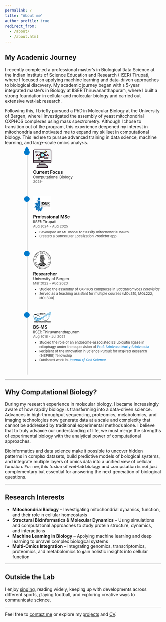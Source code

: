 ```yaml
---
permalink: /
title: "About me"
author_profile: true
redirect_from: 
  - /about/
  - /about.html
---
```


## My Academic Journey

I recently completed a professional master’s in Biological Data Science at the Indian Institute of Science Education and Research (IISER) Tirupati, where I focused on applying machine learning and data-driven approaches to biological discovery. My academic journey began with a 5-year integrated master’s in Biology at IISER Thiruvananthapuram, where I built a strong foundation in cellular and molecular biology and carried out extensive wet-lab research.

Following this, I briefly pursued a PhD in Molecular Biology at the University of Bergen, where I investigated the assembly of yeast mitochondrial OXPHOS complexes using mass spectrometry. Although I chose to transition out of the program, this experience deepened my interest in mitochondria and motivated me to expand my skillset in computational biology. This led me to pursue advanced training in data science, machine learning, and large-scale omics analysis.

<div style="display: flex; flex-direction: column; position: relative; margin-left: 50px;">

  <!-- Timeline line -->
  <div style="position: absolute; left: 20px; top: 0; width: 2px; height: 100%; background-color: #ccc;"></div>

  <!-- Arrowhead pointing up -->
  <div style="
    position: absolute;
    left: 12px;
    top: -10px;
    width: 0; 
    height: 0; 
    border-left: 8px solid transparent;
    border-right: 8px solid transparent;
    border-bottom: 12px solid #007ACC;
  "></div>
  
  <!-- Milestone: Current Focus -->
  <div style="position: relative; display: flex; align-items: flex-start; margin-bottom: 40px;">
    <div style="position: absolute; left: 11px; top: 0; width: 18px; height: 18px; border-radius: 50%; background-color: #007ACC;"></div>
    <div style="margin-left: 40px;">
      <img src="./assets/images/bioinformatics-logo.png" style="width: 60px; height: auto; display: block; margin-bottom: 5px;">
      <p style="margin: 0; font-weight: bold;">Current Focus</p>
      <p style="margin: 0; font-size: 12px;">Computational Biology</p>
      <p style="margin: 0; font-size: 11px; color: #555;">2025-</p>
    </div>
  </div>
  
  <!-- Milestone: Professional MSc -->
  <div style="position: relative; display: flex; align-items: flex-start; margin-bottom: 40px;">
    <div style="position: absolute; left: 11px; top: 0; width: 18px; height: 18px; border-radius: 50%; background-color: #007ACC;"></div>
    <div style="margin-left: 40px;">
      <img src="./assets/images/tirupati-logo-icon.png" style="width: 60px; height: auto; display: block; margin-bottom: 5px;">
      <p style="margin: 0; font-weight: bold;">Professional MSc</p>
      <p style="margin: 0; font-size: 12px;">IISER Tirupati</p>
      <p style="margin: 0; font-size: 11px; color: #555;">Aug 2024 - Aug 2025</p>
      <ul style="margin: 5px 0 0 0; padding-left: 20px; font-size: 11px; color: #333;">
        <li>Developed an ML model to classify mitochondrial health</li>
        <li>Created a Subcellular Localization Predictor app</li>
      </ul>
    </div>
  </div>

  <!-- Milestone: Researcher (PhD) -->
  <div style="position: relative; display: flex; align-items: flex-start; margin-bottom: 40px;">
    <div style="position: absolute; left: 11px; top: 0; width: 18px; height: 18px; border-radius: 50%; background-color: #007ACC;"></div>
    <div style="margin-left: 40px;">
      <img src="./assets/images/uib-logo.png" style="width: 60px; height: auto; display: block; margin-bottom: 5px;">
      <p style="margin: 0; font-weight: bold;">Researcher</p>
      <p style="margin: 0; font-size: 12px;">University of Bergen</p>
      <p style="margin: 0; font-size: 11px; color: #555;">Mar 2022 - Aug 2023</p>
      <ul style="margin: 5px 0 0 0; padding-left: 20px; font-size: 11px; color: #333;">
        <li>Studied the assembly of OXPHOS complexes in <em>Saccharomyces cerevisiae</em></li>
        <li>Served as a teaching assistant for multiple courses (MOL310, MOL222, MOL300)</li>
      </ul>
    </div>
  </div>

  <!-- Milestone: BS-MS -->
  <div style="position: relative; display: flex; align-items: flex-start; margin-bottom: 40px;">
    <div style="position: absolute; left: 11px; top: 0; width: 18px; height: 18px; border-radius: 50%; background-color: #007ACC;"></div>
    <div style="margin-left: 40px;">
      <img src="./assets/images/iiser_logo.png" style="width: 60px; height: auto; display: block; margin-bottom: 5px;">
      <p style="margin: 0; font-weight: bold;">BS-MS</p>
      <p style="margin: 0; font-size: 12px;">IISER Thiruvananthapuram</p>
      <p style="margin: 0; font-size: 11px; color: #555;">Aug 2016 - Jul 2021</p>
      <ul style="margin: 5px 0 0 0; padding-left: 20px; font-size: 11px; color: #333;">
        <li>Studied the role of an endosome-associated E3 ubiquitin ligase in mitophagy under the supervision of 
         <a href="https://www.iisertvm.ac.in/faculty/sms" style="color: #007ACC; text-decoration: none;">
           Prof. Srinivasa Murty Srinivasula
         </a></li>
        <li>Recipient of the Innovation in Science Pursuit for Inspired Research (INSPIRE) fellowship</li>
        <li>
          Published work in 
          <a href="./publications/jcs2020/" style="color: #007ACC; text-decoration: none;">
            <em>Journal of Cell Science</em>
          </a>
        </li>
      </ul>
    </div>
  </div>
</div>


---

## Why Computational Biology?

During my research experience in molecular biology, I became increasingly aware of how rapidly biology is transforming into a data-driven science. Advances in high-throughput sequencing, proteomics, metabolomics, and imaging technologies now generate data at a scale and complexity that cannot be addressed by traditional experimental methods alone. I believe that to truly advance our understanding of life, we must merge the strengths of experimental biology with the analytical power of computational approaches.

Bioinformatics and data science make it possible to uncover hidden patterns in complex datasets, build predictive models of biological systems, and integrate multiple layers of omics data into a unified view of cellular function. For me, this fusion of wet-lab biology and computation is not just complementary but essential for answering the next generation of biological questions.

---

## Research Interests

- **Mitochondrial Biology** – Investigating mitochondrial dynamics, function, and their role in cellular homeostasis  
- **Structural Bioinformatics & Molecular Dynamics** – Using simulations and computational approaches to study protein structure, dynamics, and interactions  
- **Machine Learning in Biology** – Applying machine learning and deep learning to unravel complex biological systems  
- **Multi-Omics Integration** – Integrating genomics, transcriptomics, proteomics, and metabolomics to gain holistic insights into cellular function  

---

## Outside the Lab

I enjoy [singing](https://www.instagram.com/the_singing_gypsy/), reading widely, keeping up with developments across different sports, playing football, and exploring creative ways to communicate science.

---

Feel free to [contact me](mailto:rithwikrar98@gmail.com) or explore my [projects](/rithwiknambiar.github.io/projects/) and [CV](/rithwiknambiar.github.io/CV.pdf).
